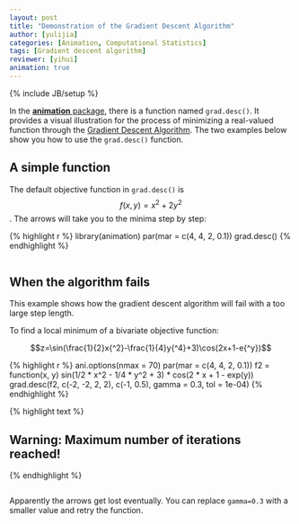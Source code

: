 ```yaml
---
layout: post
title: "Demonstration of the Gradient Descent Algorithm"
author: [yulijia]
categories: [Animation, Computational Statistics]
tags: [Gradient descent algorithm]
reviewer: [yihui]
animation: true
---
```

{% include JB/setup %}

In the [**animation** package](http://yihui.name/animation), there is a function named `grad.desc()`. It provides a visual illustration for the process of minimizing a real-valued function through the [Gradient Descent Algorithm](http://en.wikipedia.org/wiki/Gradient_descent). The two examples below show you how to use the `grad.desc()` function.

## A simple function

The default objective function in `grad.desc()` is $$f(x,y)=x{^2}+2y{^2}$$. The arrows will take you to the minima step by step:


{% highlight r %}
library(animation)
par(mar = c(4, 4, 2, 0.1))
grad.desc()
{% endhighlight %}


<div class="scianimator">
<div id="grad_desc_right" style="display: inline-block;">
</div>
</div>
<script type="text/javascript">
  (function($) {
    $(document).ready(function() {
      var imgs = Array(36);
      for (i=0; ; i++) {
        if (i == imgs.length) break;
        imgs[i] = "http://isu.r-forge.r-project.org/vistat/2013-03-24-gradient-descent-algorithm-with-r/grad-desc-right" + (i + 1) + ".png";
      }
      $("#grad_desc_right").scianimator({
          "images": imgs,
          "delay": 200,
          "controls": ["first", "previous", "play", "next", "last", "loop", "speed"],
      });
      $("#grad_desc_right").scianimator("play");
    });
  })(jQuery);
</script>


## When the algorithm fails

This example shows how the gradient descent algorithm will fail with a too large step length.

To find a local minimum of a bivariate objective function:

$$z=\sin(\frac{1}{2}x{^2}-\frac{1}{4}y{^4}+3)\cos(2x+1-e{^y})$$


{% highlight r %}
ani.options(nmax = 70)
par(mar = c(4, 4, 2, 0.1))
f2 = function(x, y) sin(1/2 * x^2 - 1/4 * y^2 + 3) * cos(2 * x + 1 - 
  exp(y))
grad.desc(f2, c(-2, -2, 2, 2), c(-1, 0.5), gamma = 0.3, tol = 1e-04)
{% endhighlight %}



{% highlight text %}
## Warning: Maximum number of iterations reached!
{% endhighlight %}


<div class="scianimator">
<div id="grad_desc_wrong" style="display: inline-block;">
</div>
</div>
<script type="text/javascript">
  (function($) {
    $(document).ready(function() {
      var imgs = Array(70);
      for (i=0; ; i++) {
        if (i == imgs.length) break;
        imgs[i] = "http://isu.r-forge.r-project.org/vistat/2013-03-24-gradient-descent-algorithm-with-r/grad-desc-wrong" + (i + 1) + ".png";
      }
      $("#grad_desc_wrong").scianimator({
          "images": imgs,
          "delay": 200,
          "controls": ["first", "previous", "play", "next", "last", "loop", "speed"],
      });
      $("#grad_desc_wrong").scianimator("play");
    });
  })(jQuery);
</script>


Apparently the arrows get lost eventually. You can replace `gamma=0.3` with a smaller value and retry the function.

